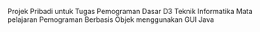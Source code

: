 Projek Pribadi untuk Tugas Pemograman Dasar D3 Teknik Informatika Mata pelajaran Pemograman Berbasis Objek menggunakan GUI Java
